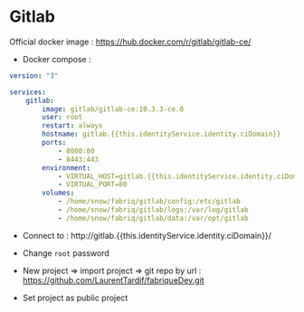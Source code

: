 Gitlab
============

Official docker image : https://hub.docker.com/r/gitlab/gitlab-ce/


* Docker compose :

```yml
version: "3"

services:
    gitlab:
        image: gitlab/gitlab-ce:10.3.3-ce.0
        user: root
        restart: always
        hostname: gitlab.{{this.identityService.identity.ciDomain}}
        ports:
            - 8080:80
            - 8443:443
        environment:
            - VIRTUAL_HOST=gitlab.{{this.identityService.identity.ciDomain}}
            - VIRTUAL_PORT=80                   
        volumes:
            - /home/snow/fabriq/gitlab/config:/etc/gitlab 
            - /home/snow/fabriq/gitlab/logs:/var/log/gitlab 
            - /home/snow/fabriq/gitlab/data:/var/opt/gitlab 

```

* Connect to :
http://gitlab.{{this.identityService.identity.ciDomain}}/

* Change `root` password
* New project => import project => git repo by url : https://github.com/LaurentTardif/fabriqueDev.git
* Set project as public project

